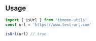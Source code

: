 ## Usage

```jsx
import { isUrl } from 'thmoon-utils'
const url = 'https://www.test-url.com'

isUrl(url) // true

```